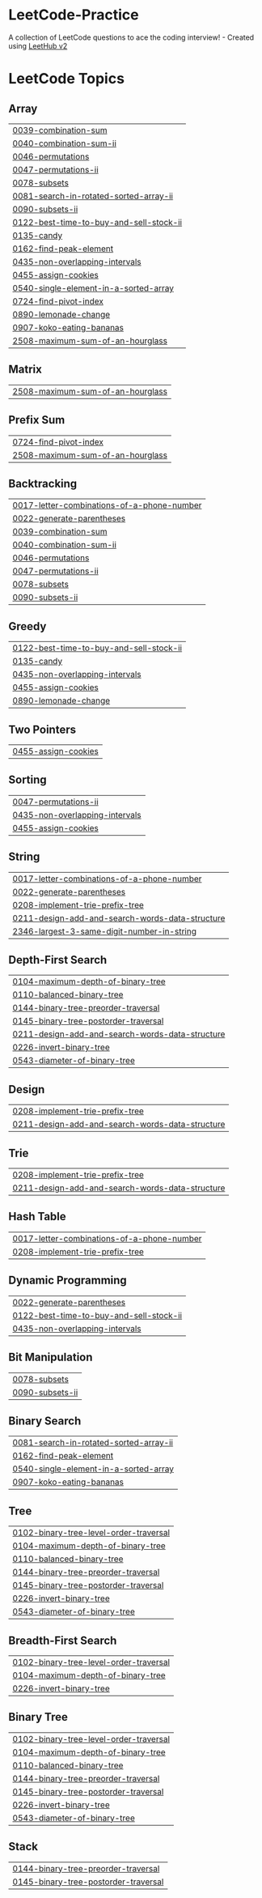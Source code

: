 # LeetCode-Practice
A collection of LeetCode questions to ace the coding interview! - Created using [LeetHub v2](https://github.com/arunbhardwaj/LeetHub-2.0)

<!---LeetCode Topics Start-->
# LeetCode Topics
## Array
|  |
| ------- |
| [0039-combination-sum](https://github.com/MridhavKhajuria/LeetCode-Practice/tree/master/0039-combination-sum) |
| [0040-combination-sum-ii](https://github.com/MridhavKhajuria/LeetCode-Practice/tree/master/0040-combination-sum-ii) |
| [0046-permutations](https://github.com/MridhavKhajuria/LeetCode-Practice/tree/master/0046-permutations) |
| [0047-permutations-ii](https://github.com/MridhavKhajuria/LeetCode-Practice/tree/master/0047-permutations-ii) |
| [0078-subsets](https://github.com/MridhavKhajuria/LeetCode-Practice/tree/master/0078-subsets) |
| [0081-search-in-rotated-sorted-array-ii](https://github.com/MridhavKhajuria/LeetCode-Practice/tree/master/0081-search-in-rotated-sorted-array-ii) |
| [0090-subsets-ii](https://github.com/MridhavKhajuria/LeetCode-Practice/tree/master/0090-subsets-ii) |
| [0122-best-time-to-buy-and-sell-stock-ii](https://github.com/MridhavKhajuria/LeetCode-Practice/tree/master/0122-best-time-to-buy-and-sell-stock-ii) |
| [0135-candy](https://github.com/MridhavKhajuria/LeetCode-Practice/tree/master/0135-candy) |
| [0162-find-peak-element](https://github.com/MridhavKhajuria/LeetCode-Practice/tree/master/0162-find-peak-element) |
| [0435-non-overlapping-intervals](https://github.com/MridhavKhajuria/LeetCode-Practice/tree/master/0435-non-overlapping-intervals) |
| [0455-assign-cookies](https://github.com/MridhavKhajuria/LeetCode-Practice/tree/master/0455-assign-cookies) |
| [0540-single-element-in-a-sorted-array](https://github.com/MridhavKhajuria/LeetCode-Practice/tree/master/0540-single-element-in-a-sorted-array) |
| [0724-find-pivot-index](https://github.com/MridhavKhajuria/LeetCode-Practice/tree/master/0724-find-pivot-index) |
| [0890-lemonade-change](https://github.com/MridhavKhajuria/LeetCode-Practice/tree/master/0890-lemonade-change) |
| [0907-koko-eating-bananas](https://github.com/MridhavKhajuria/LeetCode-Practice/tree/master/0907-koko-eating-bananas) |
| [2508-maximum-sum-of-an-hourglass](https://github.com/MridhavKhajuria/LeetCode-Practice/tree/master/2508-maximum-sum-of-an-hourglass) |
## Matrix
|  |
| ------- |
| [2508-maximum-sum-of-an-hourglass](https://github.com/MridhavKhajuria/LeetCode-Practice/tree/master/2508-maximum-sum-of-an-hourglass) |
## Prefix Sum
|  |
| ------- |
| [0724-find-pivot-index](https://github.com/MridhavKhajuria/LeetCode-Practice/tree/master/0724-find-pivot-index) |
| [2508-maximum-sum-of-an-hourglass](https://github.com/MridhavKhajuria/LeetCode-Practice/tree/master/2508-maximum-sum-of-an-hourglass) |
## Backtracking
|  |
| ------- |
| [0017-letter-combinations-of-a-phone-number](https://github.com/MridhavKhajuria/LeetCode-Practice/tree/master/0017-letter-combinations-of-a-phone-number) |
| [0022-generate-parentheses](https://github.com/MridhavKhajuria/LeetCode-Practice/tree/master/0022-generate-parentheses) |
| [0039-combination-sum](https://github.com/MridhavKhajuria/LeetCode-Practice/tree/master/0039-combination-sum) |
| [0040-combination-sum-ii](https://github.com/MridhavKhajuria/LeetCode-Practice/tree/master/0040-combination-sum-ii) |
| [0046-permutations](https://github.com/MridhavKhajuria/LeetCode-Practice/tree/master/0046-permutations) |
| [0047-permutations-ii](https://github.com/MridhavKhajuria/LeetCode-Practice/tree/master/0047-permutations-ii) |
| [0078-subsets](https://github.com/MridhavKhajuria/LeetCode-Practice/tree/master/0078-subsets) |
| [0090-subsets-ii](https://github.com/MridhavKhajuria/LeetCode-Practice/tree/master/0090-subsets-ii) |
## Greedy
|  |
| ------- |
| [0122-best-time-to-buy-and-sell-stock-ii](https://github.com/MridhavKhajuria/LeetCode-Practice/tree/master/0122-best-time-to-buy-and-sell-stock-ii) |
| [0135-candy](https://github.com/MridhavKhajuria/LeetCode-Practice/tree/master/0135-candy) |
| [0435-non-overlapping-intervals](https://github.com/MridhavKhajuria/LeetCode-Practice/tree/master/0435-non-overlapping-intervals) |
| [0455-assign-cookies](https://github.com/MridhavKhajuria/LeetCode-Practice/tree/master/0455-assign-cookies) |
| [0890-lemonade-change](https://github.com/MridhavKhajuria/LeetCode-Practice/tree/master/0890-lemonade-change) |
## Two Pointers
|  |
| ------- |
| [0455-assign-cookies](https://github.com/MridhavKhajuria/LeetCode-Practice/tree/master/0455-assign-cookies) |
## Sorting
|  |
| ------- |
| [0047-permutations-ii](https://github.com/MridhavKhajuria/LeetCode-Practice/tree/master/0047-permutations-ii) |
| [0435-non-overlapping-intervals](https://github.com/MridhavKhajuria/LeetCode-Practice/tree/master/0435-non-overlapping-intervals) |
| [0455-assign-cookies](https://github.com/MridhavKhajuria/LeetCode-Practice/tree/master/0455-assign-cookies) |
## String
|  |
| ------- |
| [0017-letter-combinations-of-a-phone-number](https://github.com/MridhavKhajuria/LeetCode-Practice/tree/master/0017-letter-combinations-of-a-phone-number) |
| [0022-generate-parentheses](https://github.com/MridhavKhajuria/LeetCode-Practice/tree/master/0022-generate-parentheses) |
| [0208-implement-trie-prefix-tree](https://github.com/MridhavKhajuria/LeetCode-Practice/tree/master/0208-implement-trie-prefix-tree) |
| [0211-design-add-and-search-words-data-structure](https://github.com/MridhavKhajuria/LeetCode-Practice/tree/master/0211-design-add-and-search-words-data-structure) |
| [2346-largest-3-same-digit-number-in-string](https://github.com/MridhavKhajuria/LeetCode-Practice/tree/master/2346-largest-3-same-digit-number-in-string) |
## Depth-First Search
|  |
| ------- |
| [0104-maximum-depth-of-binary-tree](https://github.com/MridhavKhajuria/LeetCode-Practice/tree/master/0104-maximum-depth-of-binary-tree) |
| [0110-balanced-binary-tree](https://github.com/MridhavKhajuria/LeetCode-Practice/tree/master/0110-balanced-binary-tree) |
| [0144-binary-tree-preorder-traversal](https://github.com/MridhavKhajuria/LeetCode-Practice/tree/master/0144-binary-tree-preorder-traversal) |
| [0145-binary-tree-postorder-traversal](https://github.com/MridhavKhajuria/LeetCode-Practice/tree/master/0145-binary-tree-postorder-traversal) |
| [0211-design-add-and-search-words-data-structure](https://github.com/MridhavKhajuria/LeetCode-Practice/tree/master/0211-design-add-and-search-words-data-structure) |
| [0226-invert-binary-tree](https://github.com/MridhavKhajuria/LeetCode-Practice/tree/master/0226-invert-binary-tree) |
| [0543-diameter-of-binary-tree](https://github.com/MridhavKhajuria/LeetCode-Practice/tree/master/0543-diameter-of-binary-tree) |
## Design
|  |
| ------- |
| [0208-implement-trie-prefix-tree](https://github.com/MridhavKhajuria/LeetCode-Practice/tree/master/0208-implement-trie-prefix-tree) |
| [0211-design-add-and-search-words-data-structure](https://github.com/MridhavKhajuria/LeetCode-Practice/tree/master/0211-design-add-and-search-words-data-structure) |
## Trie
|  |
| ------- |
| [0208-implement-trie-prefix-tree](https://github.com/MridhavKhajuria/LeetCode-Practice/tree/master/0208-implement-trie-prefix-tree) |
| [0211-design-add-and-search-words-data-structure](https://github.com/MridhavKhajuria/LeetCode-Practice/tree/master/0211-design-add-and-search-words-data-structure) |
## Hash Table
|  |
| ------- |
| [0017-letter-combinations-of-a-phone-number](https://github.com/MridhavKhajuria/LeetCode-Practice/tree/master/0017-letter-combinations-of-a-phone-number) |
| [0208-implement-trie-prefix-tree](https://github.com/MridhavKhajuria/LeetCode-Practice/tree/master/0208-implement-trie-prefix-tree) |
## Dynamic Programming
|  |
| ------- |
| [0022-generate-parentheses](https://github.com/MridhavKhajuria/LeetCode-Practice/tree/master/0022-generate-parentheses) |
| [0122-best-time-to-buy-and-sell-stock-ii](https://github.com/MridhavKhajuria/LeetCode-Practice/tree/master/0122-best-time-to-buy-and-sell-stock-ii) |
| [0435-non-overlapping-intervals](https://github.com/MridhavKhajuria/LeetCode-Practice/tree/master/0435-non-overlapping-intervals) |
## Bit Manipulation
|  |
| ------- |
| [0078-subsets](https://github.com/MridhavKhajuria/LeetCode-Practice/tree/master/0078-subsets) |
| [0090-subsets-ii](https://github.com/MridhavKhajuria/LeetCode-Practice/tree/master/0090-subsets-ii) |
## Binary Search
|  |
| ------- |
| [0081-search-in-rotated-sorted-array-ii](https://github.com/MridhavKhajuria/LeetCode-Practice/tree/master/0081-search-in-rotated-sorted-array-ii) |
| [0162-find-peak-element](https://github.com/MridhavKhajuria/LeetCode-Practice/tree/master/0162-find-peak-element) |
| [0540-single-element-in-a-sorted-array](https://github.com/MridhavKhajuria/LeetCode-Practice/tree/master/0540-single-element-in-a-sorted-array) |
| [0907-koko-eating-bananas](https://github.com/MridhavKhajuria/LeetCode-Practice/tree/master/0907-koko-eating-bananas) |
## Tree
|  |
| ------- |
| [0102-binary-tree-level-order-traversal](https://github.com/MridhavKhajuria/LeetCode-Practice/tree/master/0102-binary-tree-level-order-traversal) |
| [0104-maximum-depth-of-binary-tree](https://github.com/MridhavKhajuria/LeetCode-Practice/tree/master/0104-maximum-depth-of-binary-tree) |
| [0110-balanced-binary-tree](https://github.com/MridhavKhajuria/LeetCode-Practice/tree/master/0110-balanced-binary-tree) |
| [0144-binary-tree-preorder-traversal](https://github.com/MridhavKhajuria/LeetCode-Practice/tree/master/0144-binary-tree-preorder-traversal) |
| [0145-binary-tree-postorder-traversal](https://github.com/MridhavKhajuria/LeetCode-Practice/tree/master/0145-binary-tree-postorder-traversal) |
| [0226-invert-binary-tree](https://github.com/MridhavKhajuria/LeetCode-Practice/tree/master/0226-invert-binary-tree) |
| [0543-diameter-of-binary-tree](https://github.com/MridhavKhajuria/LeetCode-Practice/tree/master/0543-diameter-of-binary-tree) |
## Breadth-First Search
|  |
| ------- |
| [0102-binary-tree-level-order-traversal](https://github.com/MridhavKhajuria/LeetCode-Practice/tree/master/0102-binary-tree-level-order-traversal) |
| [0104-maximum-depth-of-binary-tree](https://github.com/MridhavKhajuria/LeetCode-Practice/tree/master/0104-maximum-depth-of-binary-tree) |
| [0226-invert-binary-tree](https://github.com/MridhavKhajuria/LeetCode-Practice/tree/master/0226-invert-binary-tree) |
## Binary Tree
|  |
| ------- |
| [0102-binary-tree-level-order-traversal](https://github.com/MridhavKhajuria/LeetCode-Practice/tree/master/0102-binary-tree-level-order-traversal) |
| [0104-maximum-depth-of-binary-tree](https://github.com/MridhavKhajuria/LeetCode-Practice/tree/master/0104-maximum-depth-of-binary-tree) |
| [0110-balanced-binary-tree](https://github.com/MridhavKhajuria/LeetCode-Practice/tree/master/0110-balanced-binary-tree) |
| [0144-binary-tree-preorder-traversal](https://github.com/MridhavKhajuria/LeetCode-Practice/tree/master/0144-binary-tree-preorder-traversal) |
| [0145-binary-tree-postorder-traversal](https://github.com/MridhavKhajuria/LeetCode-Practice/tree/master/0145-binary-tree-postorder-traversal) |
| [0226-invert-binary-tree](https://github.com/MridhavKhajuria/LeetCode-Practice/tree/master/0226-invert-binary-tree) |
| [0543-diameter-of-binary-tree](https://github.com/MridhavKhajuria/LeetCode-Practice/tree/master/0543-diameter-of-binary-tree) |
## Stack
|  |
| ------- |
| [0144-binary-tree-preorder-traversal](https://github.com/MridhavKhajuria/LeetCode-Practice/tree/master/0144-binary-tree-preorder-traversal) |
| [0145-binary-tree-postorder-traversal](https://github.com/MridhavKhajuria/LeetCode-Practice/tree/master/0145-binary-tree-postorder-traversal) |
<!---LeetCode Topics End-->